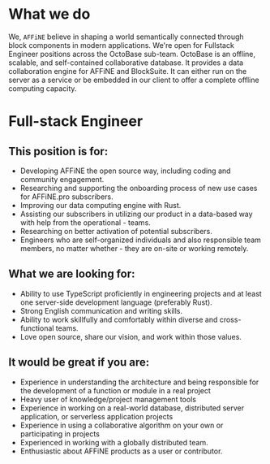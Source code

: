 # What we do

We, `AFFiNE` believe in shaping a world semantically connected through block components in modern applications. We're open for Fullstack Engineer positions across the OctoBase sub-team. OctoBase is an offline, scalable, and self-contained collaborative database. It provides a data collaboration engine for AFFiNE and BlockSuite. It can either run on the server as a service or be embedded in our client to offer a complete offline computing capacity.

# Full-stack Engineer

## This position is for:

- Developing AFFiNE the open source way, including coding and community engagement.
- Researching and supporting the onboarding process of new use cases for AFFiNE.pro subscribers.
- Improving our data computing engine with Rust.
- Assisting our subscribers in utilizing our product in a data-based way with help from the operational - teams.
- Researching on better activation of potential subscribers.
- Engineers who are self-organized individuals and also responsible team members, no matter whether - they are on-site or working remotely.

## What we are looking for:

- Ability to use TypeScript proficiently in engineering projects and at least one server-side development language (preferably Rust).
- Strong English communication and writing skills.
- Ability to work skillfully and comfortably within diverse and cross-functional teams.
- Love open source, share our vision, and work within those values.

## It would be great if you are:

- Experience in understanding the architecture and being responsible for the development of a function or module in a real project
- Heavy user of knowledge/project management tools
- Experience in working on a real-world database, distributed server application, or serverless application projects
- Experience in using a collaborative algorithm on your own or participating in projects
- Experienced in working with a globally distributed team.
- Enthusiastic about AFFiNE products as a user or contributor.
